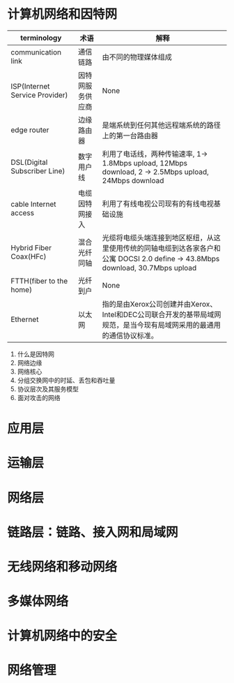 # 计算机网络和因特网
terminology|术语|解释
------|-----|------
communication link|通信链路|由不同的物理媒体组成
ISP(Internet Service Provider)|因特网服务供应商|None
edge router|边缘路由器|是端系统到任何其他远程端系统的路径上的第一台路由器
DSL(Digital Subscriber Line)|数字用户线|利用了电话线，两种传输速率, 1-> 1.8Mbps upload, 12Mbps download, 2 -> 2.5Mbps upload, 24Mbps download
cable Internet access|电缆因特网接入|利用了有线电视公司现有的有线电视基础设施
Hybrid Fiber Coax(HFc)|混合光纤同轴|光缆将电缆头端连接到地区枢纽，从这里使用传统的同轴电缆到达各家各户和公寓 DOCSI 2.0 define -> 43.8Mbps download, 30.7Mbps upload
FTTH(fiber to the home)|光纤到户|None
Ethernet|以太网|指的是由Xerox公司创建并由Xerox、Intel和DEC公司联合开发的基带局域网规范，是当今现有局域网采用的最通用的通信协议标准。
1. 什么是因特网
2. 网络边缘
3. 网络核心
4. 分组交换网中的时延、丢包和吞吐量
5. 协议层次及其服务模型
6. 面对攻击的网络
# 应用层
# 运输层
# 网络层
# 链路层：链路、接入网和局域网
# 无线网络和移动网络
# 多媒体网络
# 计算机网络中的安全
# 网络管理
